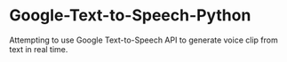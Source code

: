 # Google-Text-to-Speech-Python
Attempting to use Google Text-to-Speech API to generate voice clip from text in real time.
